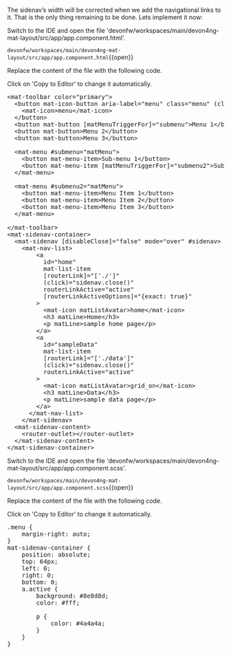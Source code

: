 The sidenav’s width will be corrected when we add the navigational links to it. That is the only thing remaining to be done. Lets implement it now:


Switch to the IDE and open the file 'devonfw/workspaces/main/devon4ng-mat-layout/src/app/app.component.html'.

`devonfw/workspaces/main/devon4ng-mat-layout/src/app/app.component.html`{{open}}




Replace the content of the file with the following code.


Click on 'Copy to Editor' to change it automatically.

<pre class="file" data-filename="devonfw/workspaces/main/devon4ng-mat-layout/src/app/app.component.html" data-target="replace" data-marker="">
&lt;mat-toolbar color=&#34;primary&#34;&gt;
  &lt;button mat-icon-button aria-label=&#34;menu&#34; class=&#34;menu&#34; (click)=&#34;sidenav.toggle()&#34;&gt;
    &lt;mat-icon&gt;menu&lt;/mat-icon&gt;
  &lt;/button&gt;
  &lt;button mat-button [matMenuTriggerFor]=&#34;submenu&#34;&gt;Menu 1&lt;/button&gt;
  &lt;button mat-button&gt;Menu 2&lt;/button&gt;
  &lt;button mat-button&gt;Menu 3&lt;/button&gt;

  &lt;mat-menu #submenu=&#34;matMenu&#34;&gt;
    &lt;button mat-menu-item&gt;Sub-menu 1&lt;/button&gt;
    &lt;button mat-menu-item [matMenuTriggerFor]=&#34;submenu2&#34;&gt;Sub-menu 2&lt;/button&gt;
  &lt;/mat-menu&gt;

  &lt;mat-menu #submenu2=&#34;matMenu&#34;&gt;
    &lt;button mat-menu-item&gt;Menu Item 1&lt;/button&gt;
    &lt;button mat-menu-item&gt;Menu Item 2&lt;/button&gt;
    &lt;button mat-menu-item&gt;Menu Item 3&lt;/button&gt;
  &lt;/mat-menu&gt;

&lt;/mat-toolbar&gt;
&lt;mat-sidenav-container&gt;
  &lt;mat-sidenav [disableClose]=&#34;false&#34; mode=&#34;over&#34; #sidenav&gt;
    &lt;mat-nav-list&gt;
        &lt;a
          id=&#34;home&#34;
          mat-list-item
          [routerLink]=&#34;[&#39;./&#39;]&#34;
          (click)=&#34;sidenav.close()&#34;
          routerLinkActive=&#34;active&#34;
          [routerLinkActiveOptions]=&#34;{exact: true}&#34;
        &gt;
          &lt;mat-icon matListAvatar&gt;home&lt;/mat-icon&gt;
          &lt;h3 matLine&gt;Home&lt;/h3&gt;
          &lt;p matLine&gt;sample home page&lt;/p&gt;
        &lt;/a&gt;
        &lt;a
          id=&#34;sampleData&#34;
          mat-list-item
          [routerLink]=&#34;[&#39;./data&#39;]&#34;
          (click)=&#34;sidenav.close()&#34;
          routerLinkActive=&#34;active&#34;
        &gt;
          &lt;mat-icon matListAvatar&gt;grid_on&lt;/mat-icon&gt;
          &lt;h3 matLine&gt;Data&lt;/h3&gt;
          &lt;p matLine&gt;sample data page&lt;/p&gt;
        &lt;/a&gt;
      &lt;/mat-nav-list&gt;
    &lt;/mat-sidenav&gt;
  &lt;mat-sidenav-content&gt;
    &lt;router-outlet&gt;&lt;/router-outlet&gt;
  &lt;/mat-sidenav-content&gt;
&lt;/mat-sidenav-container&gt;</pre>



Switch to the IDE and open the file 'devonfw/workspaces/main/devon4ng-mat-layout/src/app/app.component.scss'.

`devonfw/workspaces/main/devon4ng-mat-layout/src/app/app.component.scss`{{open}}




Replace the content of the file with the following code.


Click on 'Copy to Editor' to change it automatically.

<pre class="file" data-filename="devonfw/workspaces/main/devon4ng-mat-layout/src/app/app.component.scss" data-target="replace" data-marker="">
.menu {
    margin-right: auto;
}
mat-sidenav-container {
    position: absolute;
    top: 64px;
    left: 0;
    right: 0;
    bottom: 0;
    a.active {
        background: #8e8d8d;
        color: #fff;

        p {
            color: #4a4a4a;
        }
    }
}</pre>


